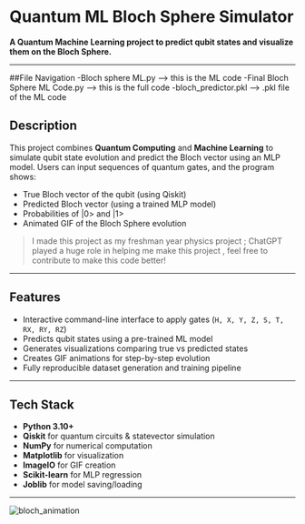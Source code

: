 # Quantum ML Bloch Sphere Simulator


**A Quantum Machine Learning project to predict qubit states and visualize them on the Bloch Sphere.**

---
##File Navigation
-Bloch sphere ML.py --> this is the ML code 
-Final Bloch Sphere ML Code.py --> this is the full code
-bloch_predictor.pkl --> .pkl file of the ML code

## Description
This project combines **Quantum Computing** and **Machine Learning** to simulate qubit state evolution and predict the Bloch vector using an MLP model. Users can input sequences of quantum gates, and the program shows:

- True Bloch vector of the qubit (using Qiskit)
- Predicted Bloch vector (using a trained MLP model)
- Probabilities of |0> and |1>
- Animated GIF of the Bloch Sphere evolution

>I made this project as my freshman year physics project ; ChatGPT played a huge role in helping me make this project , feel free to contribute to make this code better!
---

## Features
- Interactive command-line interface to apply gates (`H, X, Y, Z, S, T, RX, RY, RZ`)
- Predicts qubit states using a pre-trained ML model
- Generates visualizations comparing true vs predicted states
- Creates GIF animations for step-by-step evolution
- Fully reproducible dataset generation and training pipeline

---

## Tech Stack
- **Python 3.10+**
- **Qiskit** for quantum circuits & statevector simulation
- **NumPy** for numerical computation
- **Matplotlib** for visualization
- **ImageIO** for GIF creation
- **Scikit-learn** for MLP regression
- **Joblib** for model saving/loading

---
![bloch_animation](https://github.com/user-attachments/assets/1543ed95-b990-4a90-97ee-37c59e70ac3b)
